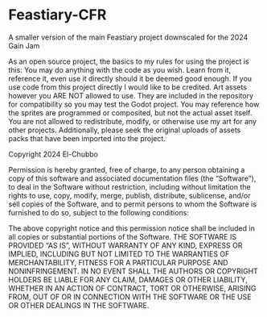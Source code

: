 # Feastiary-CFR
 A smaller version of the main Feastiary project downscaled for the 2024 Gain Jam


As an open source project, the basics to my rules for using the project is this:
You may do anything with the code as you wish. Learn from it, reference it, even use it directly should it be deemed good enough.
If you use code from this project directly I would like to be credited. Art assets however you ARE NOT allowed to use.
They are included in the repository for compatibility so you may test the Godot project. You may reference how the sprites are programmed or composited, but not the actual asset itself.
You are not allowed to redistribute, modify, or otherwise use my art for any other projects. Additionally, please seek the original uploads of assets packs that have been imported into the project.

Copyright 2024 El-Chubbo

Permission is hereby granted, free of charge, to any person obtaining a copy of this software and associated documentation files (the “Software”),
to deal in the Software without restriction, including without limitation the rights to use, copy, modify, merge, publish, distribute, sublicense,
and/or sell copies of the Software, and to permit persons to whom the Software is furnished to do so, subject to the following conditions:

The above copyright notice and this permission notice shall be included in all copies or substantial portions of the Software.
THE SOFTWARE IS PROVIDED “AS IS”, WITHOUT WARRANTY OF ANY KIND, EXPRESS OR IMPLIED, INCLUDING BUT NOT LIMITED TO THE WARRANTIES OF MERCHANTABILITY,
FITNESS FOR A PARTICULAR PURPOSE AND NONINFRINGEMENT. IN NO EVENT SHALL THE AUTHORS OR COPYRIGHT HOLDERS BE LIABLE FOR ANY CLAIM, DAMAGES OR OTHER LIABILITY,
WHETHER IN AN ACTION OF CONTRACT, TORT OR OTHERWISE, ARISING FROM, OUT OF OR IN CONNECTION WITH THE SOFTWARE OR THE USE OR OTHER DEALINGS IN THE SOFTWARE.
